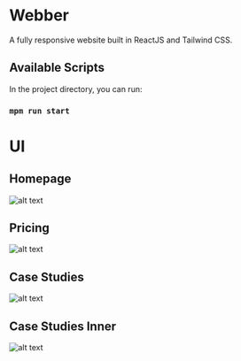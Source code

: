 # Webber 

A fully responsive website built in ReactJS and Tailwind CSS.

## Available Scripts

In the project directory, you can run:

### `mpm run start`

# UI

## Homepage

![alt text](https://github.com/0einstein0/AlphaSquadT1/blob/master/sc2.png)

## Pricing

![alt text](https://github.com/0einstein0/AlphaSquadT1/blob/master/sc1.png)

## Case Studies

![alt text](https://github.com/0einstein0/AlphaSquadT1/blob/master/sc3.png)

## Case Studies Inner

![alt text](https://github.com/0einstein0/AlphaSquadT1/blob/master/sc4.png)
